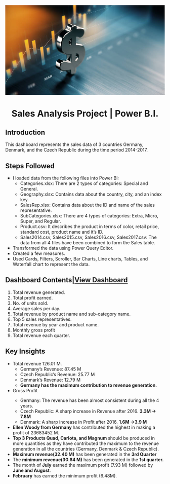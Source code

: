 <img src="https://github.com/Jass-TheAnalyst/PowerBI-Project/blob/main/Sales%20Analysis%20Project%20Pic.jpg" alt="Sales-Banner" width="1000">
<h1 align="center">Sales Analysis Project | Power B.I.

<h2>Introduction</h2>
<p>This dashboard represents the sales data of 3 countries Germany, Denmark, and the Czech Republic during the time period 2014-2017.</p>
<h2>Steps Followed</h2>
<ul style="list-style-type:square">
<li>I loaded data from the following files into Power BI:
<ul>
    <li> Categories.xlsx: There are 2 types of categories: Special and General.</li>
    <li>Geography.xlsx: Contains data about the country, city, and an index key.</li>
    <li>SalesRep.xlsx: Contains data about the ID and name of the sales representative.</li>
    <li> SubCategories.xlsx: There are 4 types of categories: Extra, Micro, Super, and Regular.</li>
    <li>Product.csv: It describes the product in terms of color, retail price, standard cost, product name and it’s ID.</li>
    <li> Sales2014.csv, Sales2015.csv, Sales2016.csv, Sales2017.csv: The data from all 4 files have been combined to form the Sales table. </li>
</ul>
</li>
<li> Transformed the data using Power Query Editor.</li>
<li>Created a few measures.</li>
<li>Used Cards, Filters, Scroller, Bar Charts, Line charts, Tables, and Waterfall chart to represent the data.</li>
</ul>
<h2>Dashboard Contents|<a href="">View Dashboard</a></h2>
<ol>
<li>Total revenue generated.</li>
<li>Total profit earned.</li>
<li>No. of units sold.</li>
<li>Average sales per day.</li>
<li>Total revenue by product name and sub-category name.</li>
<li>Top 5 sales representatives.</li>
<li>Total revenue by year and product name.</li>
<li>Monthly gross profit</li>
<li>Total revenue each quarter.</li>
</ol>

<h2>Key Insights</h2>
<ul>
<li>Total revenue 126.01 M. 
<ul>
<li>Germany’s Revenue: 87.45 M</li>
<li>Czech Republic’s Revenue: 25.77 M</li>
<li>Denmark’s Revenue: 12.79 M</li>
<li><b>Germany has the maximum contribution to revenue generation.</b></li>
</ul>
</li>
<li>Gross Profit</li>
<ul>
<li>Germany: The revenue has been almost consistent during all the 4 years.</li>
<li>Czech Republic: A sharp increase in Revenue after 2016.
                            <b>3.3M -> 7.8M</b></li>
<li>Denmark: A sharp increase in Profit after 2016.
                  <b>1.6M ->3.9 M</b></li>
</ul>

<li><b>Ellen Woody from Germany </b>has contributed the highest in making a profit of 23683452 M.</li>
<li><b>Top 3 Products Quad, Carlota, and Magnum </b>should be produced in more quantities as they have contributed the maximum to the revenue generation in all the countries (Germany, Denmark & Czech Republic).</li>
<li><b>Maximum revenue(32.40 M)</b> has been generated in the <b>3rd Quarter</b> </li>
<li>The <b>minimum revenue(30.64 M)</b> has been generated in the <b>1st quarter.</b></li>
<li>The month of <b>July</b> earned the maximum profit (7.93 M) followed by <b>June and August</b>.</li>
<li><b>February</b> has earned the minimum profit (6.48M).</li>
</ul>
